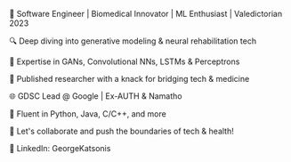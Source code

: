 🚀 Software Engineer | Biomedical Innovator | ML Enthusiast | Valedictorian 2023

🔍 Deep diving into generative modeling & neural rehabilitation tech

🧠 Expertise in GANs, Convolutional NNs, LSTMs & Perceptrons

🔬 Published researcher with a knack for bridging tech & medicine

🌐 GDSC Lead @ Google | Ex-AUTH & Namatho

🔧 Fluent in Python, Java, C/C++, and more

🤝 Let's collaborate and push the boundaries of tech & health!

🔗 LinkedIn: GeorgeKatsonis
